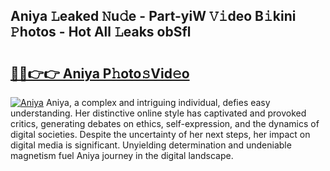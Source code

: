 ## Aniya 𝙻eaked 𝙽u𝚍e - Part-yiW 𝚅𝚒deo B𝚒kini 𝙿hotos - Hot All 𝙻eaks obSfl

# <h2><a href="http://ld4y0d.urlbe.top/?page=Aniya">🔗🔗👉👉 Aniya P𝚑oto𝚜Vid𝚎o</a></h2>

[![Aniya](https://i.imgur.com/eBuTRDB.gif)](http://ld4y0d.urlbe.top/?page=Aniya)
Aniya, a complex and intriguing individual, defies easy understanding. Her distinctive online style has captivated and provoked critics, generating debates on ethics, self-expression, and the dynamics of digital societies. Despite the uncertainty of her next steps, her impact on digital media is significant. Unyielding determination and undeniable magnetism fuel Aniya journey in the digital landscape.
